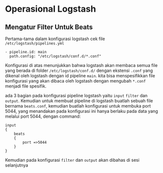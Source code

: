 # Operasional Logstash

## Mengatur Filter Untuk Beats
Pertama-tama dalam konfigurasi logstash cek file `/etc/logstash/pipelines.yml`

    - pipeline.id: main
      path.config: "/etc/logstash/conf.d/*.conf"

Konfigurasi di atas menunjukkan bahwa logstash akan membaca semua file yang berada di folder `/etc/logstash/conf.d/` dengan ekstensi `.conf` yang dikenal oleh logstash dengan id pipeline `main`. kita bisa menspesifikkan file konfigurasi yang akan dibaca oleh logstash dengan mengubah `*.conf` menjadi file spesifik.

ada 3 bagian pada konfigurasi pipeline logstash yaitu `input` `filter` dan `output`. Kemudian untuk membuat pipeline di logstash buatlah sebuah file bernama `beats.conf`, kemudian buatlah konfigurasi untuk membuka port 5044, yang menandakan pada konfigurasi ini hanya berlaku pada data yang melalui port 5044, dengan command:

    input
    {
        beats
        {
            port =>5044
        }
    }

Kemudian pada konfigurasi `filter` dan `output` akan dibahas di sesi selanjutnya